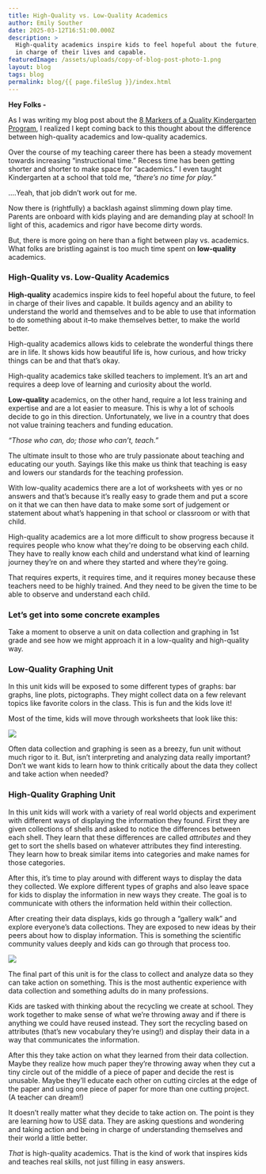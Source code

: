 ```yaml
---
title: High-Quality vs. Low-Quality Academics
author: Emily Souther
date: 2025-03-12T16:51:00.000Z
description: >
  High-quality academics inspire kids to feel hopeful about the future, to feel
  in charge of their lives and capable. 
featuredImage: /assets/uploads/copy-of-blog-post-photo-1.png
layout: blog
tags: blog
permalink: blog/{{ page.fileSlug }}/index.html
---
```

**Hey Folks -** 

As I was writing my blog post about the [8 Markers of a Quality Kindergarten Program](https://osoberry.school/blog/2025-03-01_new_blog/), I realized I kept coming back to this thought about the difference between high-quality academics and low-quality academics. 

Over the course of my teaching career there has been a steady movement towards increasing “instructional time.” Recess time has been getting shorter and shorter to make space for “academics.” I even taught Kindergarten at a school that told me, *“there’s no time for play.”* 

….Yeah, that job didn’t work out for me. 

Now there is (rightfully) a backlash against slimming down play time. Parents are onboard with kids playing and are demanding play at school! In light of this, academics and rigor have become dirty words.

But, there is more going on here than a fight between play vs. academics. What folks are bristling against is too much time spent on **low-quality** academics.   

### **High-Quality vs. Low-Quality Academics** 

**High-quality** academics inspire kids to feel hopeful about the future, to feel in charge of their lives and capable. It builds agency and an ability to understand the world and themselves and to be able to use that information to do something about it–to make themselves better, to make the world better. 

High-quality academics allows kids to celebrate the wonderful things there are in life. It shows kids how beautiful life is, how curious, and how tricky things can be and that that’s okay. 

High-quality academics take skilled teachers to implement. It’s an art and requires a deep love of learning and curiosity about the world. 

**Low-quality** academics, on the other hand, require a lot less training and expertise and are a lot easier to measure. This is why a lot of schools decide to go in this direction. Unfortunately, we live in a country that does not value training teachers and funding education. 

*“Those who can, do; those who can’t, teach.”*

The ultimate insult to those who are truly passionate about teaching and educating our youth. Sayings like this make us think that teaching is easy and lowers our standards for the teaching profession. 

With low-quality academics there are a lot of worksheets with yes or no answers and that’s because it’s really easy to grade them and put a score on it that we can then have data to make some sort of judgement or statement about what’s happening in that school or classroom or with that child. 

High-quality academics are a lot more difficult to show progress because it requires people who know what they're doing to be observing each child. They have to really know each child and understand what kind of learning journey they’re on and where they started and where they’re going. 

That requires experts, it requires time, and it requires money because these teachers need to be highly trained. And they need to be given the time to be able to observe and understand each child.

### **Let’s get into some concrete examples**

Take a moment to observe a unit on data collection and graphing in 1st grade and see how we might approach it in a low-quality and high-quality way. 

### **Low-Quality Graphing Unit** 

In this unit kids will be exposed to some different types of graphs: bar graphs, line plots, pictographs. They might collect data on a few relevant topics like favorite colors in the class. This is fun and the kids love it! 

Most of the time, kids will move through worksheets that look like this: 

![](/assets/uploads/graphworksheet.jpg)

Often data collection and graphing is seen as a breezy, fun unit without much rigor to it. But, isn’t interpreting and analyzing data really important? Don’t we want kids to learn how to think critically about the data they collect and take action when needed? 

### **High-Quality Graphing Unit** 

In this unit kids will work with a variety of real world objects and experiment with different ways of displaying the information they found. First they are given collections of shells and asked to notice the differences between each shell. They learn that these differences are called *attributes* and they get to sort the shells based on whatever attributes they find interesting. They learn how to break similar items into categories and make names for those categories. 

After this, it’s time to play around with different ways to display the data they collected. We explore different types of graphs and also leave space for kids to display the information in new ways they create. The goal is to communicate with others the information held within their collection. 

After creating their data displays, kids go through a “gallery walk” and explore everyone’s data collections. They are exposed to new ideas by their peers about how to display information. This is something the scientific community values deeply and kids can go through that process too.

![](/assets/uploads/copy-of-photobanner-2-.png)

The final part of this unit is for the class to collect and analyze data so they can take action on something. This is the most authentic experience with data collection and something adults do in many professions. 

Kids are tasked with thinking about the recycling we create at school. They work together to make sense of what we’re throwing away and if there is anything we could have reused instead. They sort the recycling based on attributes (that’s new vocabulary they’re using!) and display their data in a way that communicates the information. 

After this they take action on what they learned from their data collection. Maybe they realize how much paper they’re throwing away when they cut a tiny circle out of the middle of a piece of paper and decide the rest is unusable. Maybe they’ll educate each other on cutting circles at the edge of the paper and using one piece of paper for more than one cutting project. (A teacher can dream!) 

It doesn’t really matter what they decide to take action on. The point is they are learning how to USE data. They are asking questions and wondering and taking action and being in charge of understanding themselves and their world a little better. 

*That* is high-quality academics. That is the kind of work that inspires kids and teaches real skills, not just filling in easy answers.
